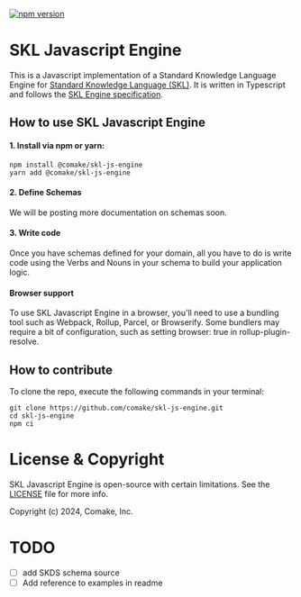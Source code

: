 [![npm version](https://badge.fury.io/js/@comake%2Fskl-js-engine.svg)](https://badge.fury.io/js/@comake%2Fskl-js-engine)

# SKL Javascript Engine

This is a Javascript implementation of a Standard Knowledge Language Engine for [Standard Knowledge Language (SKL)](https://www.comake.io/skl). It is written in Typescript and follows the [SKL Engine specification](https://docs.standardknowledge.com/get-started/engine).


## How to use SKL Javascript Engine

#### 1. Install via npm or yarn:

```shell
npm install @comake/skl-js-engine
yarn add @comake/skl-js-engine
```

#### 2. Define Schemas

We will be posting more documentation on schemas soon.

#### 3. Write code

Once you have schemas defined for your domain, all you have to do is write code using the Verbs and Nouns in your schema to build your application logic.

#### Browser support
To use SKL Javascript Engine in a browser, you'll need to use a bundling tool such as Webpack, Rollup, Parcel, or Browserify. Some bundlers may require a bit of configuration, such as setting browser: true in rollup-plugin-resolve.

## How to contribute

To clone the repo, execute the following commands in your terminal:
```shell
git clone https://github.com/comake/skl-js-engine.git
cd skl-js-engine
npm ci
```

# License & Copyright

SKL Javascript Engine is open-source with certain limitations. See the [LICENSE](LICENSE.md) file for more info.

Copyright (c) 2024, Comake, Inc.

# TODO

- [ ] add SKDS schema source
- [ ] Add reference to examples in readme
